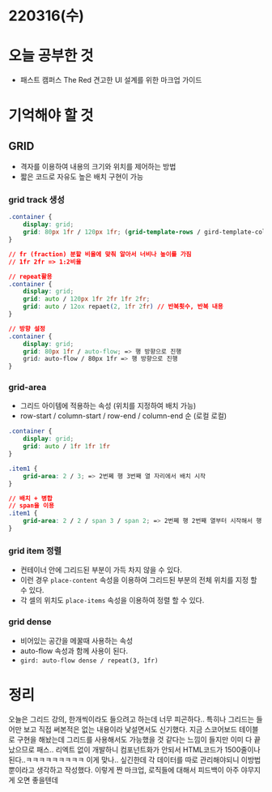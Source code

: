 # 220316(수)

# 오늘 공부한 것

- 패스트 캠퍼스 The Red 견고한 UI 설계를 위한 마크업 가이드

# 기억해야 할 것

## GRID

- 격자를 이용하여 내용의 크기와 위치를 제어하는 방법
- 짧은 코드로 자유도 높은 배치 구현이 가능

### grid track 생성

```css
.container {
	display: grid;
	grid: 80px 1fr / 120px 1fr; (grid-template-rows / gird-template-columns)
}

// fr (fraction) 분할 비율에 맞춰 알아서 너비나 높이를 가짐
// 1fr 2fr => 1:2비율

// repeat활용
.container {
	display: grid;
	grid: auto / 120px 1fr 2fr 1fr 2fr;
	grid: auto / 12ox repaet(2, 1fr 2fr) // 반복횟수, 반복 내용
}

// 방향 설정
.container {
	display: grid;
	grid: 80px 1fr / auto-flow; => 행 방향으로 진행
	grid: auto-flow / 80px 1fr => 행 방향으로 진행
}
```

### grid-area

- 그리드 아이템에 적용하는 속성 (위치를 지정하여 배치 가능)
- row-start / column-start / row-end / column-end 순 (로컬 로컬)

```css
.container {
	display: grid;
	grid: auto / 1fr 1fr 1fr
}

.item1 {
	grid-area: 2 / 3; => 2번쩨 행 3번째 열 자리에서 배치 시작
}

// 배치 + 병합
// span을 이용
.item1 {
	grid-area: 2 / 2 / span 3 / span 2; => 2번쩨 행 2번째 열부터 시작해서 행 3칸 열 2칸 병합
}
```

### grid item 정렬

- 컨테이너 안에 그리드된 부분이 가득 차지 않을 수 있다.
- 이런 경우 `place-content` 속성을 이용하여 그리드된 부분의 전체 위치를 지정 할 수 있다.
- 각 셀의 위치도 `place-items` 속성을 이용하여 정렬 할 수 있다.

### grid dense

- 비어있는 공간을 메꿀때 사용하는 속성
- auto-flow 속성과 함께 사용이 된다.
- `gird: auto-flow dense / repeat(3, 1fr)`

# 정리

오늘은 그리드 강의, 한개씩이라도 들으려고 하는데 너무 피곤하다.. 특히나 그리드는 들어만 보고 직접 써본적은 없는 내용이라 낯설면서도 신기했다. 지금 스코어보드 테이블로 구현을 해놨는데 그리드를 사용해서도 가능했을 것 같다는 느낌이 들지만 이미 다 끝났으므로 패스.. 리엑트 없이 개발하니 컴포넌트화가 안되서 HTML코드가 1500줄이나 된다..ㅋㅋㅋㅋㅋㅋㅋㅋㅋ 이게 맞나.. 싶긴한데 각 데이터를 따로 관리해야되니 이방법 뿐이라고 생각하고 작성했다. 이렇게 짠 마크업, 로직들에 대해서 피드백이 아주 야무지게 오면 좋을텐데
